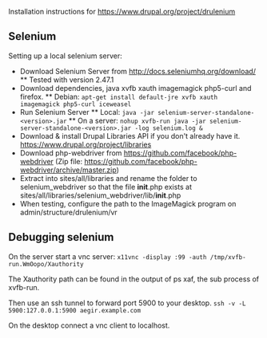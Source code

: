 Installation instructions for https://www.drupal.org/project/drulenium

Selenium
--------

Setting up a local selenium server:
* Download Selenium Server from http://docs.seleniumhq.org/download/
** Tested with version 2.47.1
* Download dependencies, java xvfb xauth imagemagick php5-curl and firefox.
** Debian: ```apt-get install default-jre xvfb xauth imagemagick php5-curl iceweasel```
* Run Selenium Server
** Local: `java -jar selenium-server-standalone-<version>.jar`
** On a server: `nohup xvfb-run java -jar selenium-server-standalone-<version>.jar -log selenium.log &`
* Download & install Drupal Libraries API if you don't already have it. https://www.drupal.org/project/libraries
* Download php-webdriver from https://github.com/facebook/php-webdriver (Zip file: https://github.com/facebook/php-webdriver/archive/master.zip)
* Extract into sites/all/libraries and rename the folder to selenium_webdriver so that the file __init__.php exists at sites/all/libraries/selenium_webdriver/lib/__init__.php
* When testing, configure the path to the ImageMagick program on admin/structure/drulenium/vr


Debugging selenium
------------------

On the server start a vnc server:
 `x11vnc -display :99 -auth /tmp/xvfb-run.WmOopo/Xauthority`

The Xauthority path can be found in the output of ps xaf, the sub process of xvfb-run.

Then use an ssh tunnel to forward port 5900 to your desktop.
`ssh -v -L 5900:127.0.0.1:5900 aegir.example.com`

On the desktop connect a vnc client to localhost.
